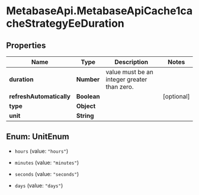 # MetabaseApi.MetabaseApiCache1cacheStrategyEeDuration

## Properties

Name | Type | Description | Notes
------------ | ------------- | ------------- | -------------
**duration** | **Number** | value must be an integer greater than zero. | 
**refreshAutomatically** | **Boolean** |  | [optional] 
**type** | **Object** |  | 
**unit** | **String** |  | 



## Enum: UnitEnum


* `hours` (value: `"hours"`)

* `minutes` (value: `"minutes"`)

* `seconds` (value: `"seconds"`)

* `days` (value: `"days"`)




